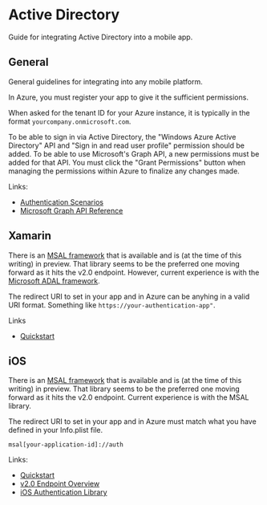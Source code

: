 # Active Directory

Guide for integrating Active Directory into a mobile app.

## General

General guidelines for integrating into any mobile platform.

In Azure, you must register your app to give it the sufficient permissions.

When asked for the tenant ID for your Azure instance, it is typically in the format `yourcompany.onmicrosoft.com`.

To be able to sign in via Active Directory, the "Windows Azure Active Directory" API and "Sign in and read user profile" permission should be added. To be able to use Microsoft's Graph API, a new permissions must be added for that API. You must click the "Grant Permissions" button when managing the permissions within Azure to finalize any changes made.

Links:

* [Authentication Scenarios](https://docs.microsoft.com/en-us/azure/active-directory/develop/active-directory-authentication-scenarios)
* [Microsoft Graph API Reference](https://msdn.microsoft.com/en-us/library/azure/ad/graph/api/api-catalog)


## Xamarin

There is an [MSAL framework](https://github.com/AzureAD/microsoft-authentication-library-for-dotnet) that is available and is (at the time of this writing) in preview. That library seems to be the preferred one moving forward as it hits the v2.0 endpoint. However, current experience is with the [Microsoft ADAL framework](https://github.com/AzureAD/azure-activedirectory-library-for-dotnet).

The redirect URI to set in your app and in Azure can be anyhing in a valid URI format. Something like `https://your-authentication-app"`.

Links

* [Quickstart](https://docs.microsoft.com/en-us/azure/active-directory/develop/active-directory-devquickstarts-xamarin)

## iOS

There is an [MSAL framework](https://github.com/AzureAD/microsoft-authentication-library-for-objc) that is available and is (at the time of this writing) in preview. That library seems to be the preferred one moving forward as it hits the v2.0 endpoint. Current experience is with the MSAL library.

The redirect URI to set in your app and in Azure must match what you have defined in your Info.plist file. 

```
msal[your-application-id]://auth
```

Links:

* [Quickstart](https://docs.microsoft.com/en-us/azure/active-directory/develop/active-directory-devquickstarts-ios)
* [v2.0 Endpoint Overview](https://docs.microsoft.com/en-us/azure/active-directory/develop/guidedsetups/active-directory-ios)
* [iOS Authentication Library](https://github.com/AzureAD/microsoft-authentication-library-for-objc)
